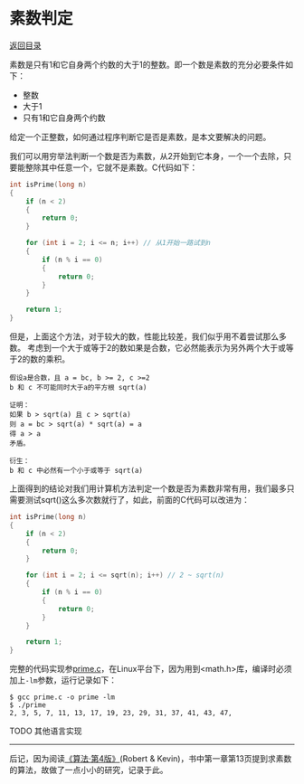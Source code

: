 # 素数判定

[返回目录](../index.md)

素数是只有1和它自身两个约数的大于1的整数。即一个数是素数的充分必要条件如下：

* 整数
* 大于1
* 只有1和它自身两个约数

给定一个正整数，如何通过程序判断它是否是素数，是本文要解决的问题。

我们可以用穷举法判断一个数是否为素数，从2开始到它本身，一个一个去除，只要能整除其中任意一个，它就不是素数。C代码如下：

```c
int isPrime(long n)
{
    if (n < 2)
    {
        return 0;
    }

    for (int i = 2; i <= n; i++) // 从1开始一路试到n
    {
        if (n % i == 0)
        {
            return 0;
        }
    }

    return 1;
}
```

但是，上面这个方法，对于较大的数，性能比较差，我们似乎用不着尝试那么多数。
考虑到一个大于或等于2的数如果是合数，它必然能表示为另外两个大于或等于2的数的乘积。

```text
假设a是合数，且 a = bc, b >= 2, c >=2
b 和 c 不可能同时大于a的平方根 sqrt(a)

证明：
如果 b > sqrt(a) 且 c > sqrt(a)
则 a = bc > sqrt(a) * sqrt(a) = a
得 a > a
矛盾。

衍生：
b 和 c 中必然有一个小于或等于 sqrt(a)
```

上面得到的结论对我们用计算机方法判定一个数是否为素数非常有用，我们最多只需要测试sqrt()这么多次数就行了，如此，前面的C代码可以改进为：

```c
int isPrime(long n)
{
    if (n < 2)
    {
        return 0;
    }

    for (int i = 2; i <= sqrt(n); i++) // 2 ~ sqrt(n)
    {
        if (n % i == 0)
        {
            return 0;
        }
    }

    return 1;
}
```

完整的代码实现参[prime.c](prime.c)，在Linux平台下，因为用到<math.h>库，编译时必须加上``-lm``参数，运行记录如下：

```text
$ gcc prime.c -o prime -lm
$ ./prime 
2, 3, 5, 7, 11, 13, 17, 19, 23, 29, 31, 37, 41, 43, 47,
```

TODO 其他语言实现

---

后记，因为阅读[《算法·第4版》](https://book.douban.com/subject/19952400/)(Robert & Kevin)，书中第一章第13页提到求素数的算法，故做了一点小小的研究，记录于此。
